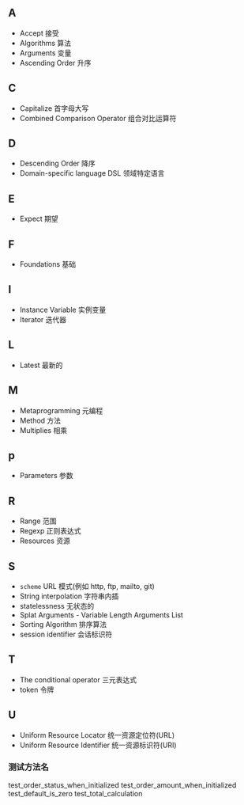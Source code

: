 ## A

* Accept 接受
* Algorithms 算法
* Arguments 变量
* Ascending Order 升序

## C

* Capitalize 首字母大写
* Combined Comparison Operator 组合对比运算符

## D

* Descending Order 降序
* Domain-specific language DSL 领域特定语言

## E

* Expect 期望

## F

* Foundations 基础

## I

* Instance Variable 实例变量
* Iterator 迭代器

## L

* Latest 最新的

## M

* Metaprogramming 元编程
* Method 方法
* Multiplies 相乘

## p

* Parameters 参数

## R

* Range 范围
* Regexp 正则表达式
* Resources 资源

## S

* ```scheme``` URL 模式(例如 http, ftp, mailto, git)
* String interpolation 字符串内插
* statelessness 无状态的
* Splat Arguments - Variable Length Arguments List
* Sorting Algorithm 排序算法
* session identifier 会话标识符

## T

* The conditional operator 三元表达式
* token 令牌


## U

* Uniform Resource Locator 统一资源定位符(URL)
* Uniform Resource Identifier 统一资源标识符(URI)

### 测试方法名

test_order_status_when_initialized
test_order_amount_when_initialized
test_default_is_zero
test_total_calculation
